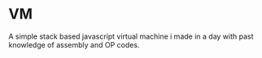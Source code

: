 # VM
A simple stack based javascript virtual machine i made in a day with past knowledge of assembly and OP codes.
